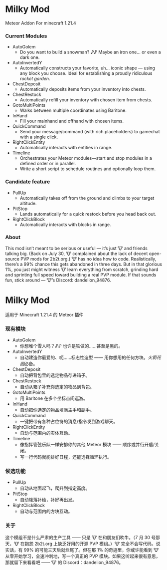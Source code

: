 # Milky Mod
Meteor Addon For minecraft 1.21.4

### Current Modules
- AutoGolem
  - Do you want to build a snowman? ♪♪ Maybe an iron one... or even a dark one.
- AutoInvertedY
  - Automatically constructs your favorite, uh... iconic shape — using any block you choose. Ideal for establishing a proudly ridiculous *rocket garden*.
- ChestDeposit
  - Automatically deposits items from your inventory into chests.
- ChestRestock
  - Automatically refill your inventory with chosen item from chests.
- GotoMultiPoints
   - Walks between multiple coordinates using Baritone.
- InHand
  - Fill your mainhand and offhand with chosen items.
- QuickCommand
  - Send your message/command (with rich placeholders) to gamechat with a single click.
- RightClickEntity
  - Automatically interacts with entities in range.
- Timeline
  - Orchestrates your Meteor modules—start and stop modules in a defined order or in parallel.
  - Write a short script to schedule routines and optionally loop them.
 
### Candidate feature
- PullUp
  - Automatically takes off from the ground and climbs to your target altitude.
- PitStop
  - Lands automatically for a quick restock before you head back out.
- RightClickBlock
  - Automatically interacts with blocks in range.


### About
This mod isn’t meant to be serious or useful — it’s just 🐮 and friends talking big. (Back on July 30, 🐮 complained about the lack of decent open-source PVP mods for 2b2t.org.) 🐮 has no idea how to code. Realistically, there’s a 99% chance this gets abandoned in three days. But in that glorious 1%, you just might witness 🐮 learn everything from scratch, grinding hard and sprinting full speed toward building a real PVP module. If that sounds fun, stick around — 🐮’s Discord: dandelion_94876.

# Milky Mod

适用于 Minecraft 1.21.4 的 Meteor 插件

### 现有模块

- AutoGolem
  - 你想堆个雪人吗？♪♪ 也许是铁做的……甚至是黑的。
- AutoInvertedY
  - 自动建造你最爱的、呃……标志性造型 —— 用你想用的任何方块。*火箭花园*必备。
- ChestDeposit
  - 自动把背包里的选定物品存进箱子。
- ChestRestock
  - 自动从箱子补充你选定的物品到背包。
- GotoMultiPoints
  - 用 Baritone 在多个坐标点间巡游。
- InHand
  - 自动把你选定的物品填满主手和副手。
- QuickCommand
  - 一键把带有各种占位符的消息/指令发到游戏聊天。
- RightClickEntity
  - 自动与范围内的实体互动。
- Timeline
  - 像指挥管弦乐队一样安排你的其他 Meteor 模块 —— 顺序或并行开启/关闭。
  - 写一行代码就能排好日程，还能选择循环执行。

### 候选功能
- PullUp
  - 自动从地面起飞，爬升到指定高度。
- PitStop
  - 自动降落补给，补好再出发。
- RightClickBlock
  - 自动与范围内的方块互动。
### 关于
这个模组不是什么严肃的生产工具 —— 只是 🐮 在和朋友们吹牛。（7 月 30 号那天，🐮 在抱怨 2b2t.org 上缺乏好用的开源 PVP 模组。）🐮 完全不会写代码。说实话，有 99% 的可能三天后就烂尾了。但在那 1% 的奇迹里，你或许能看到 🐮 从零开始学习，全速冲刺地，写一个真正的 PVP 模块。如果这听起来很有意思，那就留下来看看吧 —— 🐮 的 Discord：dandelion_94876。
